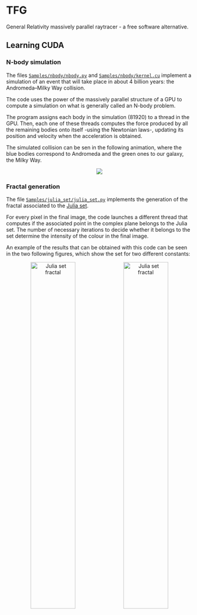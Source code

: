 # TFG
General Relativity massively parallel raytracer - a free software alternative.

## Learning CUDA
### N-body simulation
The files [`Samples/nbody/nbody.py`](https://github.com/agarciamontoro/TFG/blob/master/Samples/nbody/nbody.py) and [`Samples/nbody/kernel.cu`](https://github.com/agarciamontoro/TFG/blob/master/Samples/nbody/kernel.cu) implement a simulation of an event that will take place in about 4 billion years: the Andromeda–Milky Way collision.

The code uses the power of the massively parallel structure of a GPU to compute a simulation on what is generally called an N-body problem.

The program assigns each body in the simulation (81920) to a thread in the GPU. Then, each one of these threads computes the force produced by all the remaining bodies onto itself -using the Newtonian laws-, updating its position and velocity when the acceleration is obtained.

The simulated collision can be sen in the following animation, where the blue bodies correspond to Andromeda and the green ones to our galaxy, the Milky Way.

<p align="center">
<img src="https://cloud.githubusercontent.com/assets/3924815/13893566/c74974c8-ed5f-11e5-9536-1533721596aa.gif" />
</p>

### Fractal generation
The file [`Samples/julia_set/julia_set.py`](https://github.com/agarciamontoro/TFG/blob/master/Samples/julia_set/julia_set.py) implements the generation of the fractal associated to the [Julia set](https://en.wikipedia.org/wiki/Julia_set).

For every pixel in the final image, the code launches a different thread that computes if the associated point in the complex plane belongs to the Julia set. The number of necessary iterations to decide whether it belongs to the set determine the intensity of the colour in the final image.

An example of the results that can be obtained with this code can be seen in the two following figures, which show the set for two different constants:

<p align="center">
<img src="https://cloud.githubusercontent.com/assets/3924815/11050110/6e21aad2-8743-11e5-8414-6eb5bd86e881.png" width="49%" alt="Julia set fractal"/> <img src="https://cloud.githubusercontent.com/assets/3924815/11050389/bacaeeb4-8745-11e5-8fa5-f45278f62731.png" width="49%" alt="Julia set fractal"/>
</p>
